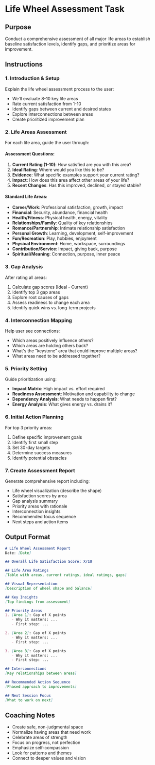 # Life Wheel Assessment Task

## Purpose

Conduct a comprehensive assessment of all major life areas to establish baseline satisfaction levels, identify gaps, and prioritize areas for improvement.

## Instructions

### 1. Introduction & Setup

Explain the life wheel assessment process to the user:
- We'll evaluate 8-10 key life areas
- Rate current satisfaction from 1-10
- Identify gaps between current and desired states
- Explore interconnections between areas
- Create prioritized improvement plan

### 2. Life Areas Assessment

For each life area, guide the user through:

#### Assessment Questions:
1. **Current Rating (1-10)**: How satisfied are you with this area?
2. **Ideal Rating**: Where would you like this to be?
3. **Evidence**: What specific examples support your current rating?
4. **Impact**: How does this area affect other areas of your life?
5. **Recent Changes**: Has this improved, declined, or stayed stable?

#### Standard Life Areas:
- **Career/Work**: Professional satisfaction, growth, impact
- **Financial**: Security, abundance, financial health
- **Health/Fitness**: Physical health, energy, vitality
- **Relationships/Family**: Quality of key relationships
- **Romance/Partnership**: Intimate relationship satisfaction
- **Personal Growth**: Learning, development, self-improvement
- **Fun/Recreation**: Play, hobbies, enjoyment
- **Physical Environment**: Home, workspace, surroundings
- **Contribution/Service**: Impact, giving back, purpose
- **Spiritual/Meaning**: Connection, purpose, inner peace

### 3. Gap Analysis

After rating all areas:
1. Calculate gap scores (Ideal - Current)
2. Identify top 3 gap areas
3. Explore root causes of gaps
4. Assess readiness to change each area
5. Identify quick wins vs. long-term projects

### 4. Interconnection Mapping

Help user see connections:
- Which areas positively influence others?
- Which areas are holding others back?
- What's the "keystone" area that could improve multiple areas?
- What areas need to be addressed together?

### 5. Priority Setting

Guide prioritization using:
- **Impact Matrix**: High impact vs. effort required
- **Readiness Assessment**: Motivation and capability to change
- **Dependency Analysis**: What needs to happen first?
- **Energy Analysis**: What gives energy vs. drains it?

### 6. Initial Action Planning

For top 3 priority areas:
1. Define specific improvement goals
2. Identify first small step
3. Set 30-day targets
4. Determine success measures
5. Identify potential obstacles

### 7. Create Assessment Report

Generate comprehensive report including:
- Life wheel visualization (describe the shape)
- Satisfaction scores by area
- Gap analysis summary
- Priority areas with rationale
- Interconnection insights
- Recommended focus sequence
- Next steps and action items

## Output Format

```markdown
# Life Wheel Assessment Report
Date: [Date]

## Overall Life Satisfaction Score: X/10

## Life Area Ratings
[Table with areas, current ratings, ideal ratings, gaps]

## Visual Representation
[Description of wheel shape and balance]

## Key Insights
[Top findings from assessment]

## Priority Areas
1. [Area 1]: Gap of X points
   - Why it matters: ...
   - First step: ...

2. [Area 2]: Gap of X points
   - Why it matters: ...
   - First step: ...

3. [Area 3]: Gap of X points
   - Why it matters: ...
   - First step: ...

## Interconnections
[Key relationships between areas]

## Recommended Action Sequence
[Phased approach to improvements]

## Next Session Focus
[What to work on next]
```

## Coaching Notes

- Create safe, non-judgmental space
- Normalize having areas that need work
- Celebrate areas of strength
- Focus on progress, not perfection
- Emphasize self-compassion
- Look for patterns and themes
- Connect to deeper values and vision
